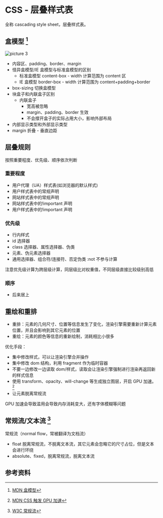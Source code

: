 # CSS - 层叠样式表

全称 cascading style sheet，层叠样式表。

## 盒模型 [^1]

![picture 3](/img/box-model-68d7f077ea315054ee7680248d7926d9a592cb75d7934d0a03b3c83769456727.png)

-   内容区、padding、border、margin
-   怪异盒模型/IE 盒模型与标准盒模型的区别
    -   标准盒模型 content-box - width 计算范围为 content 区
    -   IE 盒模型 border-box - width 计算范围为 content+padding+border
-   box-sizing 切换盒模型
-   块盒子和内联盒子区别
    -   内联盒子
        -   宽高被忽略
        -   margin、padding、border 生效
        -   不会撑开盒子的实际占用大小，影响外部布局
-   内部显示类型和外部显示类型
-   margin 折叠 - 垂直边距

## 层叠规则

按照重要程度、优先级、顺序依次判断

### 重要程度

-   用户代理（UA）样式表(如浏览器的默认样式)
-   用户样式表中的常规声明
-   网站样式表中的常规声明
-   网站样式表中的!important 声明
-   用户样式表中的!important 声明

### 优先级

-   行内样式
-   id 选择器
-   class 选择器、属性选择器、伪类
-   元素、伪元素选择器
-   通用选择器、组合符/连接符、否定伪类 :not 不参与计算

注意优先级计算为跨层级计算，同层级比对权重值，不同层级直接比较级别高低

### 顺序

-   后来居上

## 重绘和重排

-   重排：元素的几何尺寸、位置等信息发生了变化，渲染引擎需要重新计算元素位置，并且会影响到其它元素的位置
-   重绘：元素的颜色等信息的重新绘制，消耗相比小很多

优化手段：

-   集中修改样式，可以让渲染引擎合并操作
-   集中修改 dom 结构，利用 fragment 作为临时容器
-   不要一边修改一边读取 dom/样式，读取会让渲染引擎强制进行渲染再返回新的样式信息
-   使用 transform、opacity、will-change 等生成独立图层，开启 GPU 加速。[^3]
-   让元素脱离常规流

GPU 加速会导致滥用会导致内存消耗变大，还有字体模糊等问题

## 常规流/文本流 [^2]

常规流（normal flow，常被翻译为文档流）

-   float 脱离常规流，不脱离文本流，其它元素会忽略它的尺寸占位，但是文本会进行环绕
-   absolute、fixed，脱离常规流，脱离文本流

## 参考资料

[^1]: [MDN 盒模型](https://developer.mozilla.org/en-US/docs/Learn/CSS/Building_blocks/The_box_model)
[^2]: [W3C 常规流](https://www.w3.org/TR/css-position-3/#comparison)
[^3]: [MDN CSS 触发 GPU 加速](https://developer.mozilla.org/en-US/docs/Learn/Performance/CSS#animating_on_the_gpu)
